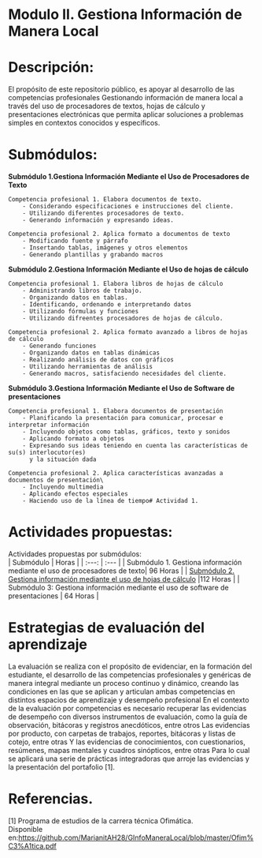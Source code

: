 # Modulo II. Gestiona Información de Manera Local
	
# Descripción:
El propósito de este repositorio público, es apoyar al desarrollo de las competencias  profesionales Gestionando información de manera local a través 
del uso de procesadores de textos, hojas de cálculo y presentaciones electrónicas que permita aplicar soluciones a problemas simples en contextos conocidos y específicos.

# Submódulos:

**Submódulo 1.Gestiona Información Mediante el Uso de Procesadores de Texto**
    
	Competencia profesional 1. Elabora documentos de texto.
		- Considerando especificaciones e instrucciones del cliente.
		- Utilizando diferentes procesadores de texto.
		- Generando información y expresando ideas.
									
    Competencia profesional 2. Aplica formato a documentos de texto
		- Modificando fuente y párrafo
		- Insertando tablas, imágenes y otros elementos
		- Generando plantillas y grabando macros

**Submódulo 2.Gestiona Información Mediante el Uso de hojas de cálculo**
    
	Competencia profesional 1. Elabora libros de hojas de cálculo
		- Administrando libros de trabajo.
		- Organizando datos en tablas.
		- Identificando, ordenando e interpretando datos
		- Utilizando fórmulas y funciones
		- Utilizando difreentes procesadores de hojas de cálculo.
	
	Competencia profesional 2. Aplica formato avanzado a libros de hojas de cálculo
		- Generando funciones
		- Organizando datos en tablas dinámicas
		- Realizando análisis de datos con gráficos
		- Utilizando herramientas de análisis
		- Generando macros, satisfaciendo necesidades del cliente.

**Submódulo 3.Gestiona Información Mediante el Uso de Software de presentaciones**
    
	Competencia profesional 1. Elabora documentos de presentación
		- Planificando la presentación para comunicar, procesar e interpretar información
		- Incluyendo objetos como tablas, gráficos, texto y sonidos
		- Aplicando formato a objetos
		- Expresando sus ideas teniendo en cuenta las características de su(s) interlocutor(es)
		  y la situación dada
									
    Competencia profesional 2. Aplica características avanzadas a documentos de presentación\
		- Incluyendo multimedia
		- Aplicando efectos especiales
		- Haciendo uso de la línea de tiempo# Actividad 1. 	

# Actividades propuestas: 

Actividades propuestas por submódulos:
</br>
| Submódulo | Horas |
| :---: | :--- |
| Submódulo 1. Gestiona información mediante el uso de procesadores de texto| 96 Horas |
| [Submódulo 2. Gestiona información mediante el uso de hojas de cálculo](https://github.com/MarianitAH28/S2HojaDeCalculo.git) |112 Horas |
| Submódulo 3: Gestiona información mediante el uso de software de presentaciones | 64 Horas |
</br>

# Estrategias de evaluación del aprendizaje
La evaluación se realiza con el propósito de evidenciar, en la formación del estudiante, el desarrollo de las competencias profesionales y
genéricas de manera integral mediante un proceso continuo y dinámico, creando las condiciones en las que se aplican y articulan ambas
competencias en distintos espacios de aprendizaje y desempeño profesional En el contexto de la evaluación por competencias es
necesario recuperar las evidencias de desempeño con diversos instrumentos de evaluación, como la guía de observación, bitácoras y
registros anecdóticos, entre otros Las evidencias por producto, con carpetas de trabajos, reportes, bitácoras y listas de cotejo, entre otras
Y las evidencias de conocimientos, con cuestionarios, resúmenes, mapas mentales y cuadros sinópticos, entre otras Para lo cual se
aplicará una serie de prácticas integradoras que arroje las evidencias y la presentación del portafolio [1]. 
 

# Referencias.
[1] Programa de estudios de la carrera técnica Ofimática.</br>
Disponible en:https://github.com/MarianitAH28/GInfoManeraLocal/blob/master/Ofim%C3%A1tica.pdf </br>


